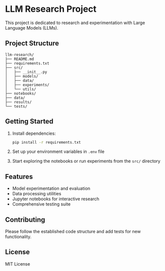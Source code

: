 # LLM Research Project

This project is dedicated to research and experimentation with Large Language Models (LLMs).

## Project Structure

```
llm-research/
├── README.md
├── requirements.txt
├── src/
│   ├── __init__.py
│   ├── models/
│   ├── data/
│   ├── experiments/
│   └── utils/
├── notebooks/
├── data/
├── results/
└── tests/
```

## Getting Started

1. Install dependencies:
   ```bash
   pip install -r requirements.txt
   ```

2. Set up your environment variables in `.env` file

3. Start exploring the notebooks or run experiments from the `src/` directory

## Features

- Model experimentation and evaluation
- Data processing utilities
- Jupyter notebooks for interactive research
- Comprehensive testing suite

## Contributing

Please follow the established code structure and add tests for new functionality.

## License

MIT License
